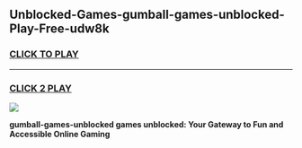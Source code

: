 
## Unblocked-Games-gumball-games-unblocked-Play-Free-udw8k
<h3>
<a href="https://premium76.site?title=gumball-games-unblocked&ref=18A1">CLICK TO PLAY</a></h3>
<hr>

<h3>
<a href="https://premium76.site?title=gumball-games-unblocked&ref=18A1">CLICK 2 PLAY</a>
  
</h3>

<a href="https://premium76.site?title=gumball-games-unblocked&ref=18A1"><img src="https://clearcache.store/games.png"></a>


**gumball-games-unblocked games unblocked: Your Gateway to Fun and Accessible Online Gaming**
